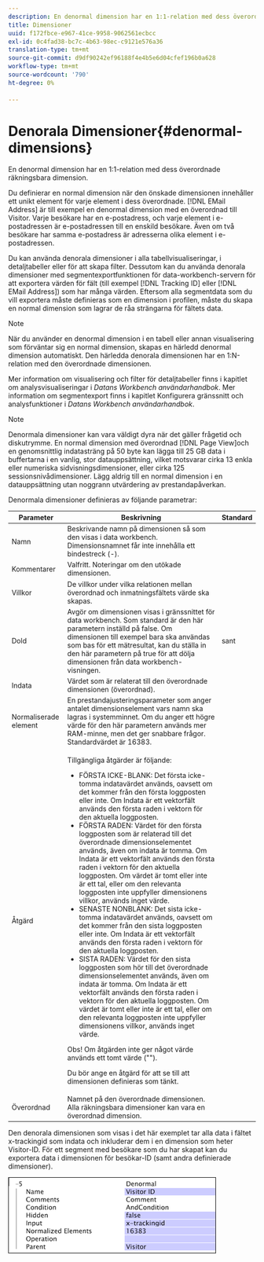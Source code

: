 ```yaml
---
description: En denormal dimension har en 1:1-relation med dess överordnade räkningsbara dimension.
title: Dimensioner
uuid: f172fbce-e967-41ce-9958-9062561ecbcc
exl-id: 0c4fad38-bc7c-4b63-98ec-c9121e576a36
translation-type: tm+mt
source-git-commit: d9df90242ef96188f4e4b5e6d04cfef196b0a628
workflow-type: tm+mt
source-wordcount: '790'
ht-degree: 0%

---
```


# Denorala Dimensioner{#denormal-dimensions}

En denormal dimension har en 1:1-relation med dess överordnade räkningsbara dimension.

Du definierar en normal dimension när den önskade dimensionen innehåller ett unikt element för varje element i dess överordnade. [!DNL EMail Address] är till exempel en denormal dimension med en överordnad till Visitor. Varje besökare har en e-postadress, och varje element i e-postadressen är e-postadressen till en enskild besökare. Även om två besökare har samma e-postadress är adresserna olika element i e-postadressen.

Du kan använda denorala dimensioner i alla tabellvisualiseringar, i detaljtabeller eller för att skapa filter. Dessutom kan du använda denorala dimensioner med segmentexportfunktionen för data-workbench-servern för att exportera värden för fält (till exempel [!DNL Tracking ID] eller [!DNL EMail Address]) som har många värden. Eftersom alla segmentdata som du vill exportera måste definieras som en dimension i profilen, måste du skapa en normal dimension som lagrar de råa strängarna för fältets data.

>[!NOTE]
>
>När du använder en denormal dimension i en tabell eller annan visualisering som förväntar sig en normal dimension, skapas en härledd denormal dimension automatiskt. Den härledda denorala dimensionen har en 1:N-relation med den överordnade dimensionen.

Mer information om visualisering och filter för detaljtabeller finns i kapitlet om analysvisualiseringar i *Datans Workbench användarhandbok*. Mer information om segmentexport finns i kapitlet Konfigurera gränssnitt och analysfunktioner i *Datans Workbench användarhandbok*.

>[!NOTE]
>
>Denormala dimensioner kan vara väldigt dyra när det gäller frågetid och diskutrymme. En normal dimension med överordnad [!DNL Page View]och en genomsnittlig indatasträng på 50 byte kan lägga till 25 GB data i buffertarna i en vanlig, stor datauppsättning, vilket motsvarar cirka 13 enkla eller numeriska sidvisningsdimensioner, eller cirka 125 sessionsnivådimensioner. Lägg aldrig till en normal dimension i en datauppsättning utan noggrann utvärdering av prestandapåverkan.

Denormala dimensioner definieras av följande parametrar:

<table id="table_532AD791E39B4CF296FFA1C33FB8302E"> 
 <thead> 
  <tr> 
   <th colname="col1" class="entry"> Parameter </th> 
   <th colname="col2" class="entry"> Beskrivning </th> 
   <th colname="col3" class="entry"> Standard </th> 
  </tr> 
 </thead>
 <tbody> 
  <tr> 
   <td colname="col1"> Namn </td> 
   <td colname="col2"> Beskrivande namn på dimensionen så som den visas i data workbench. Dimensionsnamnet får inte innehålla ett bindestreck (-). </td> 
   <td colname="col3"> </td> 
  </tr> 
  <tr> 
   <td colname="col1"> Kommentarer </td> 
   <td colname="col2"> Valfritt. Noteringar om den utökade dimensionen. </td> 
   <td colname="col3"> </td> 
  </tr> 
  <tr> 
   <td colname="col1"> Villkor </td> 
   <td colname="col2"> De villkor under vilka relationen mellan överordnad och inmatningsfältets värde ska skapas. </td> 
   <td colname="col3"> </td> 
  </tr> 
  <tr> 
   <td colname="col1"> Dold </td> 
   <td colname="col2"> Avgör om dimensionen visas i gränssnittet för data workbench. Som standard är den här parametern inställd på false. Om dimensionen till exempel bara ska användas som bas för ett mätresultat, kan du ställa in den här parametern på true för att dölja dimensionen från data workbench-visningen. </td> 
   <td colname="col3"> sant </td> 
  </tr> 
  <tr> 
   <td colname="col1"> Indata </td> 
   <td colname="col2"> Värdet som är relaterat till den överordnade dimensionen (överordnad). </td> 
   <td colname="col3"> </td> 
  </tr> 
  <tr> 
   <td colname="col1"> Normaliserade element </td> 
   <td colname="col2"> En prestandajusteringsparameter som anger antalet dimensionselement vars namn ska lagras i systemminnet. Om du anger ett högre värde för den här parametern används mer RAM-minne, men det ger snabbare frågor. Standardvärdet är 16383. </td> 
   <td colname="col3"> </td> 
  </tr> 
  <tr> 
   <td colname="col1"> Åtgärd </td> 
   <td colname="col2"> <p>Tillgängliga åtgärder är följande: </p> <p> 
     <ul id="ul_CCDC45838A3941BD949B6D21EA0492B3"> 
      <li id="li_F33898192A82437692B5C15684EFCF64"> FÖRSTA ICKE-BLANK: Det första icke-tomma indatavärdet används, oavsett om det kommer från den första loggposten eller inte. Om <span class="wintitle"> Indata</span> är ett vektorfält används den första raden i vektorn för den aktuella loggposten. </li> 
      <li id="li_4ADD0A368BB74B64AD29126C8E7B333F"> FÖRSTA RADEN: Värdet för den första loggposten som är relaterad till det överordnade dimensionselementet används, även om indata är tomma. Om <span class="wintitle"> Indata</span> är ett vektorfält används den första raden i vektorn för den aktuella loggposten. Om värdet är tomt eller inte är ett tal, eller om den relevanta loggposten inte uppfyller dimensionens villkor, används inget värde. </li> 
      <li id="li_C93CA22ADA634F21A6488BB3BEE7CB23"> SENASTE NONBLANK: Det sista icke-tomma indatavärdet används, oavsett om det kommer från den sista loggposten eller inte. Om <span class="wintitle"> Indata</span> är ett vektorfält används den första raden i vektorn för den aktuella loggposten. </li> 
      <li id="li_2FFE585521B14FE5ABBF66AAC47F22C4"> SISTA RADEN: Värdet för den sista loggposten som hör till det överordnade dimensionselementet används, även om indata är tomma. Om <span class="wintitle"> Indata</span> är ett vektorfält används den första raden i vektorn för den aktuella loggposten. Om värdet är tomt eller inte är ett tal, eller om den relevanta loggposten inte uppfyller dimensionens villkor, används inget värde. </li> 
     </ul> </p> <p> <p>Obs!  Om åtgärden inte ger något värde används ett tomt värde (""). </p> </p> <p> Du bör ange en åtgärd för att se till att dimensionen definieras som tänkt. </p> </td> 
   <td colname="col3"> </td> 
  </tr> 
  <tr> 
   <td colname="col1"> Överordnad </td> 
   <td colname="col2"> Namnet på den överordnade dimensionen. Alla räkningsbara dimensioner kan vara en överordnad dimension. </td> 
   <td colname="col3"> </td> 
  </tr> 
 </tbody> 
</table>

Den denorala dimensionen som visas i det här exemplet tar alla data i fältet x-trackingid som indata och inkluderar dem i en dimension som heter Visitor-ID. För ett segment med besökare som du har skapat kan du exportera data i dimensionen för besökar-ID (samt andra definierade dimensioner).

![](assets/cfg_Transformation_Dim_Denormal.png)
